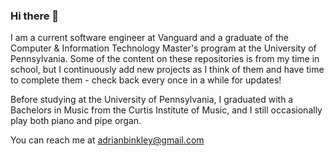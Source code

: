 ### Hi there 👋

I am a current software engineer at Vanguard and a graduate of the Computer & Information Technology Master's program at the University of Pennsylvania. Some of the content on these repositories is from my time in school, but I continuously add new projects as I think of them and have time to complete them - check back every once in a while for updates!

Before studying at the University of Pennsylvania, I graduated with a Bachelors in Music from the Curtis Institute of Music, and I still occasionally play both piano and pipe organ.

You can reach me at adrianbinkley@gmail.com
